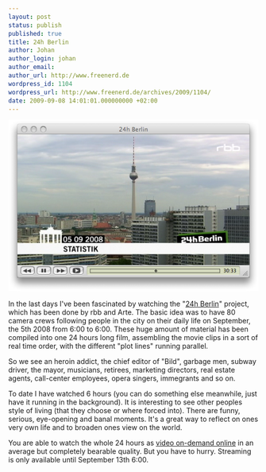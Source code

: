 ```yaml
---
layout: post
status: publish
published: true
title: 24h Berlin
author: Johan
author_login: johan
author_email:
author_url: http://www.freenerd.de
wordpress_id: 1104
wordpress_url: http://www.freenerd.de/archives/2009/1104/
date: 2009-09-08 14:01:01.000000000 +02:00
---
```

<p class="attachment"><img  title="Bild 1" alt="" class="attachment-medium" src="/assets/24hberlin.png"/></a></p>

In the last days I've been fascinated by watching the "<a href="http://24hberlin.de/">24h Berlin</a>" project, which has been done by rbb and Arte. The basic idea was to have 80 camera crews following people in the city on their daily life on September, the 5th 2008 from 6:00 to 6:00. These huge amount of material has been compiled into one 24 hours long film, assembling the movie clips in a sort of real time order, with the different "plot lines" running parallel.

So we see an heroin addict, the chief editor of "Bild", garbage men, subway driver, the mayor, musicians, retirees, marketing directors, real estate agents, call-center employees, opera singers, immegrants and so on.

To date I have watched 6 hours (you can do something else meanwhile, just have it running in the background). It is interesting to see other peoples style of living (that they choose or where forced into). There are funny, serious, eye-opening and banal moments. It's a great way to reflect on ones very own life and to broaden ones view on the world.

You are able to watch the whole 24 hours as <a href="http://rbb-online.de/themen/dossiers/24h_berlin/24h_berlin/24hberlin_video_ondemand_verteilseite.html">video on-demand online</a> in an average but completely bearable quality. But you have to hurry. Streaming is only available until September 13th 6:00.
